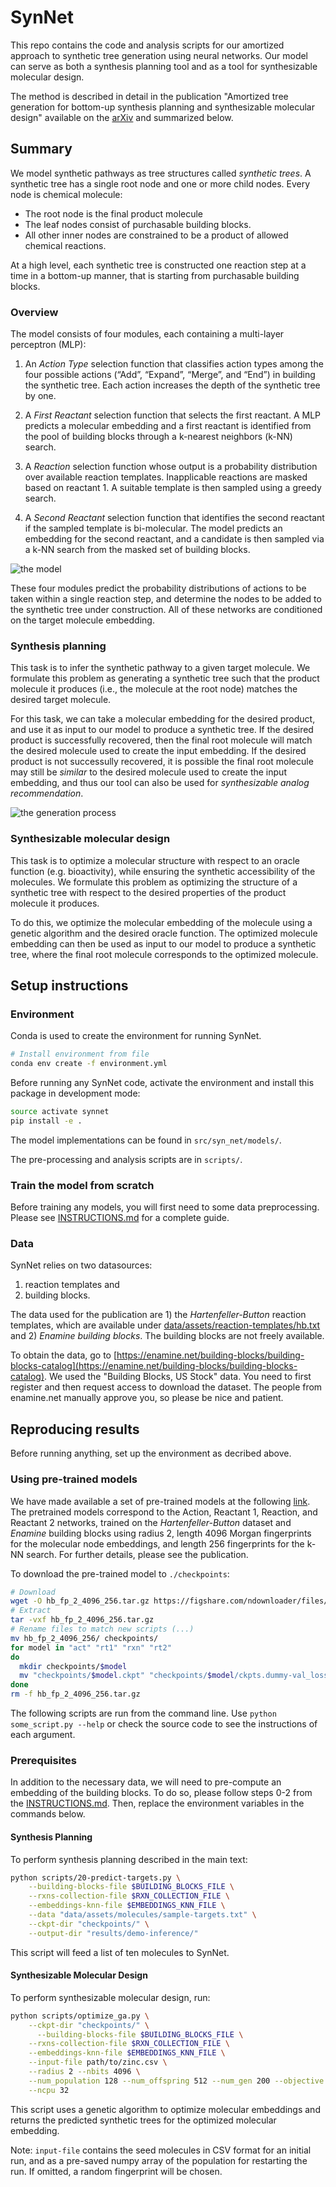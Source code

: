 # SynNet

This repo contains the code and analysis scripts for our amortized approach to synthetic tree generation using neural networks.
Our model can serve as both a synthesis planning tool and as a tool for synthesizable molecular design.

The method is described in detail in the publication "Amortized tree generation for bottom-up synthesis planning and synthesizable molecular design" available on the [arXiv](https://arxiv.org/abs/2110.06389) and summarized below.

## Summary

We model synthetic pathways as tree structures called *synthetic trees*.
A synthetic tree has a single root node and one or more child nodes.
Every node is chemical molecule:

- The root node is the final product molecule
- The leaf nodes consist of purchasable building blocks.
- All other inner nodes are constrained to be a product of allowed chemical reactions.

At a high level, each synthetic tree is constructed one reaction step at a time in a bottom-up manner, that is starting from purchasable building blocks.

### Overview

The model consists of four modules, each containing a multi-layer perceptron (MLP):

1. An *Action Type* selection function that classifies action types among the four possible actions (“Add”, “Expand”, “Merge”, and “End”) in building the synthetic tree. Each action increases the depth of the synthetic tree by one.

2. A *First Reactant* selection function that selects the first reactant. A MLP predicts a molecular embedding and a first reactant is identified from the pool of building blocks through a k-nearest neighbors (k-NN) search.

3. A *Reaction* selection function whose output is a probability distribution over available reaction templates. Inapplicable reactions are masked based on reactant 1. A suitable template is then sampled using a greedy search.

4. A *Second Reactant* selection function that identifies the second reactant if the sampled template is bi-molecular. The model predicts an embedding for the second reactant, and a candidate is then sampled via a k-NN search from the masked set of building blocks.

![the model](./figures/network.png "model scheme")

These four modules predict the probability distributions of actions to be taken within a single reaction step, and determine the nodes to be added to the synthetic tree under construction.
All of these networks are conditioned on the target molecule embedding.

### Synthesis planning

This task is to infer the synthetic pathway to a given target molecule.
We formulate this problem as generating a synthetic tree such that the product molecule it produces (i.e., the molecule at the root node) matches the desired target molecule.

For this task, we can take a molecular embedding for the desired product, and use it as input to our model to produce a synthetic tree.
If the desired product is successfully recovered, then the final root molecule will match the desired molecule used to create the input embedding.
If the desired product is not successully recovered, it is possible the final root molecule may still be *similar* to the desired molecule used to create the input embedding, and thus our tool can also be used for *synthesizable analog recommendation*.

![the generation process](./figures/generation_process.png "generation process")

### Synthesizable molecular design

This task is to optimize a molecular structure with respect to an oracle function (e.g. bioactivity), while ensuring the synthetic accessibility of the molecules.
We formulate this problem as optimizing the structure of a synthetic tree with respect to the desired properties of the product molecule it produces.

To do this, we optimize the molecular embedding of the molecule using a genetic algorithm and the desired oracle function.
The optimized molecule embedding can then be used as input to our model to produce a synthetic tree, where the final root molecule corresponds to the optimized molecule.

## Setup instructions

### Environment

Conda is used to create the environment for running SynNet.

```bash
# Install environment from file
conda env create -f environment.yml
```

Before running any SynNet code, activate the environment and install this package in development mode:

```bash
source activate synnet
pip install -e .
```

The model implementations can be found in `src/syn_net/models/`.

The pre-processing and analysis scripts are in `scripts/`.

### Train the model from scratch

Before training any models, you will first need to some data preprocessing.
Please see [INSTRUCTIONS.md](INSTRUCTIONS.md) for a complete guide.

### Data

SynNet relies on two datasources:

1. reaction templates and
2. building blocks.

The data used for the publication are 1) the *Hartenfeller-Button* reaction templates, which are available under  [data/assets/reaction-templates/hb.txt](data/assets/reaction-templates/hb.txt) and 2) *Enamine building blocks*.
The building blocks are not freely available.

To obtain the data, go to [https://enamine.net/building-blocks/building-blocks-catalog](https://enamine.net/building-blocks/building-blocks-catalog).
We used the "Building Blocks, US Stock" data. You need to first register and then request access to download the dataset. The people from enamine.net manually approve you, so please be nice and patient.

## Reproducing results

Before running anything, set up the environment as decribed above.

### Using pre-trained models

We have made available a set of pre-trained models at the following [link](https://figshare.com/articles/software/Trained_model_parameters_for_SynNet/16799413).
The pretrained models correspond to the Action, Reactant 1, Reaction, and Reactant 2 networks, trained on the *Hartenfeller-Button* dataset and *Enamine* building blocks using radius 2, length 4096 Morgan fingerprints for the molecular node embeddings, and length 256 fingerprints for the k-NN search.
For further details, please see the publication.

To download the pre-trained model to `./checkpoints`:

```bash
# Download
wget -O hb_fp_2_4096_256.tar.gz https://figshare.com/ndownloader/files/31067692
# Extract
tar -vxf hb_fp_2_4096_256.tar.gz
# Rename files to match new scripts (...)
mv hb_fp_2_4096_256/ checkpoints/
for model in "act" "rt1" "rxn" "rt2"
do
  mkdir checkpoints/$model
  mv "checkpoints/$model.ckpt" "checkpoints/$model/ckpts.dummy-val_loss=0.00.ckpt"
done
rm -f hb_fp_2_4096_256.tar.gz
```

The following scripts are run from the command line.
Use `python some_script.py --help` or check the source code to see the instructions of each argument.

### Prerequisites

In addition to the necessary data, we will need to pre-compute an embedding of the building blocks.
To do so, please follow steps 0-2 from the [INSTRUCTIONS.md](INSTRUCTIONS.md).
Then, replace the environment variables in the commands below.

#### Synthesis Planning

To perform synthesis planning described in the main text:

```bash
python scripts/20-predict-targets.py \
    --building-blocks-file $BUILDING_BLOCKS_FILE \
    --rxns-collection-file $RXN_COLLECTION_FILE \
    --embeddings-knn-file $EMBEDDINGS_KNN_FILE \
    --data "data/assets/molecules/sample-targets.txt" \
    --ckpt-dir "checkpoints/" \
    --output-dir "results/demo-inference/"
```

This script will feed a list of ten molecules to SynNet.

#### Synthesizable Molecular Design

To perform synthesizable molecular design, run:

```bash
python scripts/optimize_ga.py \
    --ckpt-dir "checkpoints/" \
      --building-blocks-file $BUILDING_BLOCKS_FILE \
    --rxns-collection-file $RXN_COLLECTION_FILE \
    --embeddings-knn-file $EMBEDDINGS_KNN_FILE \
    --input-file path/to/zinc.csv \
    --radius 2 --nbits 4096 \
    --num_population 128 --num_offspring 512 --num_gen 200 --objective gsk \
    --ncpu 32
```

This script uses a genetic algorithm to optimize molecular embeddings and returns the predicted synthetic trees for the optimized molecular embedding.

Note: `input-file` contains the seed molecules in CSV format for an initial run, and as a pre-saved numpy array of the population for restarting the run. If omitted, a random fingerprint will be chosen.
